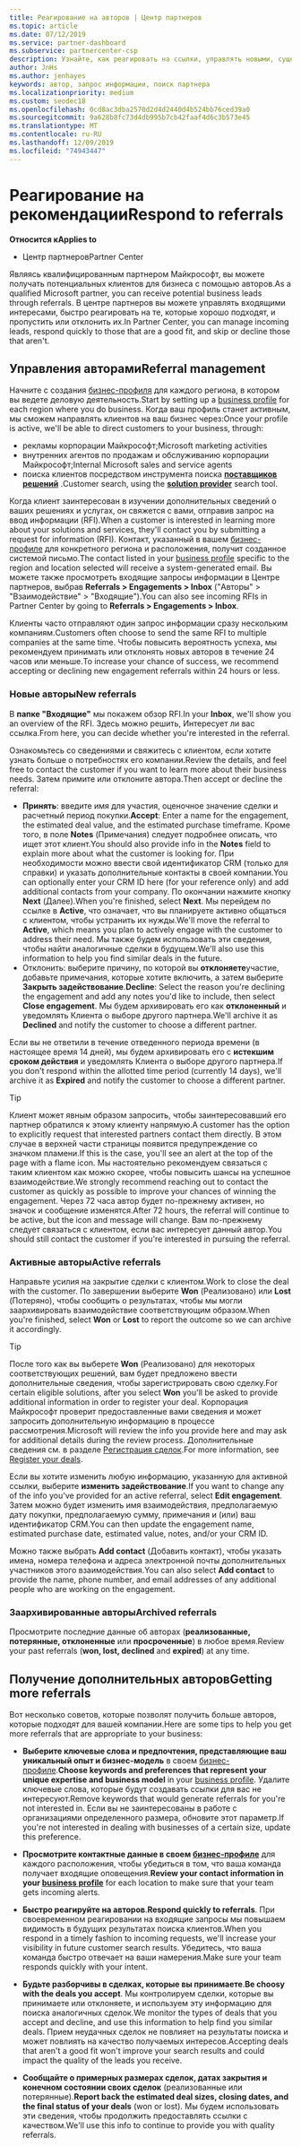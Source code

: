 ```yaml
---
title: Реагирование на авторов | Центр партнеров
ms.topic: article
ms.date: 07/12/2019
ms.service: partner-dashboard
ms.subservice: partnercenter-csp
description: Узнайте, как реагировать на ссылки, управлять новыми, существующими и архивными ссылками, а также получать дополнительные ссылки в будущем.
author: JnHs
ms.author: jenhayes
keywords: автор, запрос информации, поиск партнера
ms.localizationpriority: medium
ms.custom: seodec18
ms.openlocfilehash: 0cd8ac3dba2570d2d4d2440d4b524bb76ced39a0
ms.sourcegitcommit: 9a628b8fc73d4db995b7cb42faaf4d6c3b573e45
ms.translationtype: MT
ms.contentlocale: ru-RU
ms.lasthandoff: 12/09/2019
ms.locfileid: "74943447"
---
```

# <a name="respond-to-referrals"></a><span data-ttu-id="6b844-104">Реагирование на рекомендации</span><span class="sxs-lookup"><span data-stu-id="6b844-104">Respond to referrals</span></span>

<span data-ttu-id="6b844-105">**Относится к**</span><span class="sxs-lookup"><span data-stu-id="6b844-105">**Applies to**</span></span>

-  <span data-ttu-id="6b844-106">Центр партнеров</span><span class="sxs-lookup"><span data-stu-id="6b844-106">Partner Center</span></span>

<span data-ttu-id="6b844-107">Являясь квалифицированным партнером Майкрософт, вы можете получать потенциальных клиентов для бизнеса с помощью авторов.</span><span class="sxs-lookup"><span data-stu-id="6b844-107">As a qualified Microsoft partner, you can receive potential business leads through referrals.</span></span> <span data-ttu-id="6b844-108">В центре партнеров вы можете управлять входящими интересами, быстро реагировать на те, которые хорошо подходят, и пропустить или отклонить их.</span><span class="sxs-lookup"><span data-stu-id="6b844-108">In Partner Center, you can manage incoming leads, respond quickly to those that are a good fit, and skip or decline those that aren't.</span></span> 

## <a name="referral-management"></a><span data-ttu-id="6b844-109">Управления авторами</span><span class="sxs-lookup"><span data-stu-id="6b844-109">Referral management</span></span>

<span data-ttu-id="6b844-110">Начните с создания [бизнес-профиля](create-a-marketing-profile.md) для каждого региона, в котором вы ведете деловую деятельность.</span><span class="sxs-lookup"><span data-stu-id="6b844-110">Start by setting up a [business profile](create-a-marketing-profile.md) for each region where you do business.</span></span> <span data-ttu-id="6b844-111">Когда ваш профиль станет активным, мы сможем направлять клиентов на ваш бизнес через:</span><span class="sxs-lookup"><span data-stu-id="6b844-111">Once your profile is active, we'll be able to direct customers to your business, through:</span></span>

*  <span data-ttu-id="6b844-112">рекламы корпорации Майкрософт;</span><span class="sxs-lookup"><span data-stu-id="6b844-112">Microsoft marketing activities</span></span>
*  <span data-ttu-id="6b844-113">внутренних агентов по продажам и обслуживанию корпорации Майкрософт;</span><span class="sxs-lookup"><span data-stu-id="6b844-113">Internal Microsoft sales and service agents</span></span>
*  <span data-ttu-id="6b844-114">поиска клиентов посредством инструмента поиска **[поставщиков решений](https://www.microsoft.com/solution-providers/home)** .</span><span class="sxs-lookup"><span data-stu-id="6b844-114">Customer search, using the **[solution provider](https://www.microsoft.com/solution-providers/home)** search tool.</span></span>

<span data-ttu-id="6b844-115">Когда клиент заинтересован в изучении дополнительных сведений о ваших решениях и услугах, он свяжется с вами, отправив запрос на ввод информации (RFI).</span><span class="sxs-lookup"><span data-stu-id="6b844-115">When a customer is interested in learning more about your solutions and services, they'll contact you by submitting a request for information (RFI).</span></span> <span data-ttu-id="6b844-116">Контакт, указанный в вашем [бизнес-профиле](create-a-marketing-profile.md) для конкретного региона и расположения, получит созданное системой письмо.</span><span class="sxs-lookup"><span data-stu-id="6b844-116">The contact listed in your [business profile](create-a-marketing-profile.md) specific to the region and location selected will receive a system-generated email.</span></span> <span data-ttu-id="6b844-117">Вы можете также просмотреть входящие запросы информации в Центре партнеров, выбрав **Referrals > Engagements > Inbox** ("Авторы" > "Взаимодействие" > "Входящие").</span><span class="sxs-lookup"><span data-stu-id="6b844-117">You can also see incoming RFIs in Partner Center by going to **Referrals > Engagements > Inbox**.</span></span>

<span data-ttu-id="6b844-118">Клиенты часто отправляют один запрос информации сразу нескольким компаниям.</span><span class="sxs-lookup"><span data-stu-id="6b844-118">Customers often choose to send the same RFI to multiple companies at the same time.</span></span> <span data-ttu-id="6b844-119">Чтобы повысить вероятность успеха, мы рекомендуем принимать или отклонять новых авторов в течение 24 часов или меньше.</span><span class="sxs-lookup"><span data-stu-id="6b844-119">To increase your chance of success, we recommend accepting or declining new engagement referrals within 24 hours or less.</span></span>

### <a name="new-referrals"></a><span data-ttu-id="6b844-120">Новые авторы</span><span class="sxs-lookup"><span data-stu-id="6b844-120">New referrals</span></span>

<span data-ttu-id="6b844-121">В **папке "Входящие"** мы покажем обзор RFI.</span><span class="sxs-lookup"><span data-stu-id="6b844-121">In your **Inbox**, we'll show you an overview of the RFI.</span></span> <span data-ttu-id="6b844-122">Здесь можно решить, Интересует ли вас ссылка.</span><span class="sxs-lookup"><span data-stu-id="6b844-122">From here, you can decide whether you're interested in the referral.</span></span>

<span data-ttu-id="6b844-123">Ознакомьтесь со сведениями и свяжитесь с клиентом, если хотите узнать больше о потребностях его компании.</span><span class="sxs-lookup"><span data-stu-id="6b844-123">Review the details, and feel free to contact the customer if you want to learn more about their business needs.</span></span> <span data-ttu-id="6b844-124">Затем примите или отклоните автора.</span><span class="sxs-lookup"><span data-stu-id="6b844-124">Then accept or decline the referral:</span></span>

*  <span data-ttu-id="6b844-125">**Принять**: введите имя для участия, оценочное значение сделки и расчетный период покупки.</span><span class="sxs-lookup"><span data-stu-id="6b844-125">**Accept**: Enter a name for the engagement, the estimated deal value, and the estimated purchase timeframe.</span></span> <span data-ttu-id="6b844-126">Кроме того, в поле **Notes** (Примечания) следует подробнее описать, что ищет этот клиент.</span><span class="sxs-lookup"><span data-stu-id="6b844-126">You should also provide info in the **Notes** field to explain more about what the customer is looking for.</span></span> <span data-ttu-id="6b844-127">При необходимости можно ввести свой идентификатор CRM (только для справки) и указать дополнительные контакты в своей компании.</span><span class="sxs-lookup"><span data-stu-id="6b844-127">You can optionally enter your CRM ID here (for your reference only) and add additional contacts from your company.</span></span> <span data-ttu-id="6b844-128">По окончании нажмите кнопку **Next** (Далее).</span><span class="sxs-lookup"><span data-stu-id="6b844-128">When you're finished, select **Next**.</span></span> <span data-ttu-id="6b844-129">Мы перейдем по ссылке в **Active**, что означает, что вы планируете активно общаться с клиентом, чтобы устранить их нужды.</span><span class="sxs-lookup"><span data-stu-id="6b844-129">We'll move the referral to **Active**, which means you plan to actively engage with the customer to address their need.</span></span> <span data-ttu-id="6b844-130">Мы также будем использовать эти сведения, чтобы найти аналогичные сделки в будущем.</span><span class="sxs-lookup"><span data-stu-id="6b844-130">We'll also use this information to help you find similar deals in the future.</span></span>
*  <span data-ttu-id="6b844-131">Отклонить: выберите причину, по которой вы **отклоняете**участие, добавьте примечания, которые хотите включить, а затем выберите **Закрыть задействование**.</span><span class="sxs-lookup"><span data-stu-id="6b844-131">**Decline**: Select the reason you're declining the engagement and add any notes you'd like to include, then select **Close engagement**.</span></span> <span data-ttu-id="6b844-132">Мы будем архивировать его как **отклоненный** и уведомлять Клиента о выборе другого партнера.</span><span class="sxs-lookup"><span data-stu-id="6b844-132">We'll archive it as **Declined** and notify the customer to choose a different partner.</span></span>

<span data-ttu-id="6b844-133">Если вы не ответили в течение отведенного периода времени (в настоящее время 14 дней), мы будем архивировать его с **истекшим сроком действия** и уведомлять Клиента о выборе другого партнера.</span><span class="sxs-lookup"><span data-stu-id="6b844-133">If you don't respond within the allotted time period (currently 14 days), we'll archive it as **Expired** and notify the customer to choose a different partner.</span></span>

> [!TIP]
> <span data-ttu-id="6b844-134">Клиент может явным образом запросить, чтобы заинтересовавший его партнер обратился к этому клиенту напрямую.</span><span class="sxs-lookup"><span data-stu-id="6b844-134">A customer has the option to explicitly request that interested partners contact them directly.</span></span> <span data-ttu-id="6b844-135">В этом случае в верхней части страницы появится предупреждение со значком пламени.</span><span class="sxs-lookup"><span data-stu-id="6b844-135">If this is the case, you'll see an alert at the top of the page with a flame icon.</span></span> <span data-ttu-id="6b844-136">Мы настоятельно рекомендуем связаться с таким клиентом как можно скорее, чтобы повысить шансы на успешное взаимодействие.</span><span class="sxs-lookup"><span data-stu-id="6b844-136">We strongly recommend reaching out to contact the customer as quickly as possible to improve your chances of winning the engagement.</span></span> <span data-ttu-id="6b844-137">Через 72 часа автор будет по-прежнему активен, но значок и сообщение изменятся.</span><span class="sxs-lookup"><span data-stu-id="6b844-137">After 72 hours, the referral will continue to be active, but the icon and message will change.</span></span> <span data-ttu-id="6b844-138">Вам по-прежнему следует связаться с клиентом, если вас интересует данный автор.</span><span class="sxs-lookup"><span data-stu-id="6b844-138">You should still contact the customer if you're interested in pursuing the referral.</span></span>

### <a name="active-referrals"></a><span data-ttu-id="6b844-139">Активные авторы</span><span class="sxs-lookup"><span data-stu-id="6b844-139">Active referrals</span></span>

<span data-ttu-id="6b844-140">Направьте усилия на закрытие сделки с клиентом.</span><span class="sxs-lookup"><span data-stu-id="6b844-140">Work to close the deal with the customer.</span></span> <span data-ttu-id="6b844-141">По завершении выберите **Won** (Реализовано) или **Lost** (Потеряно), чтобы сообщить о результатах, чтобы мы могли заархивировать взаимодействие соответствующим образом.</span><span class="sxs-lookup"><span data-stu-id="6b844-141">When you're finished, select **Won** or **Lost** to report the outcome so we can archive it accordingly.</span></span>

> [!TIP]
> <span data-ttu-id="6b844-142">После того как вы выберете **Won** (Реализовано) для некоторых соответствующих решений, вам будет предложено ввести дополнительные сведения, чтобы зарегистрировать свою сделку.</span><span class="sxs-lookup"><span data-stu-id="6b844-142">For certain eligible solutions, after you select **Won** you'll be asked to provide additional information in order to register your deal.</span></span> <span data-ttu-id="6b844-143">Корпорация Майкрософт проверит предоставленные вами сведения и может запросить дополнительную информацию в процессе рассмотрения.</span><span class="sxs-lookup"><span data-stu-id="6b844-143">Microsoft will review the info you provide here and may ask for additional details during the review process.</span></span> <span data-ttu-id="6b844-144">Дополнительные сведения см. в разделе [Регистрация сделок](register-deals.md).</span><span class="sxs-lookup"><span data-stu-id="6b844-144">For more information, see [Register your deals](register-deals.md).</span></span>

<span data-ttu-id="6b844-145">Если вы хотите изменить любую информацию, указанную для активной ссылки, выберите **изменить задействование**.</span><span class="sxs-lookup"><span data-stu-id="6b844-145">If you want to change any of the info you've provided for an active referral, select **Edit engagement**.</span></span> <span data-ttu-id="6b844-146">Затем можно будет изменить имя взаимодействия, предполагаемую дату покупки, предполагаемую сумму, примечания и (или) ваш идентификатор CRM.</span><span class="sxs-lookup"><span data-stu-id="6b844-146">You can then update the engagement name, estimated purchase date, estimated value, notes, and/or your CRM ID.</span></span>

<span data-ttu-id="6b844-147">Можно также выбрать **Add contact** (Добавить контакт), чтобы указать имена, номера телефона и адреса электронной почты дополнительных участников этого взаимодействия.</span><span class="sxs-lookup"><span data-stu-id="6b844-147">You can also select **Add contact** to provide the name, phone number, and email addresses of any additional people who are working on the engagement.</span></span>


### <a name="archived-referrals"></a><span data-ttu-id="6b844-148">Заархивированные авторы</span><span class="sxs-lookup"><span data-stu-id="6b844-148">Archived referrals</span></span>

<span data-ttu-id="6b844-149">Просмотрите последние данные об авторах (**реализованные, потерянные, отклоненные** или **просроченные**) в любое время.</span><span class="sxs-lookup"><span data-stu-id="6b844-149">Review your past referrals (**won, lost, declined** and **expired**) at any time.</span></span> 

## <a name="getting-more-referrals"></a><span data-ttu-id="6b844-150">Получение дополнительных авторов</span><span class="sxs-lookup"><span data-stu-id="6b844-150">Getting more referrals</span></span>

<span data-ttu-id="6b844-151">Вот несколько советов, которые позволят получить больше авторов, которые подходят для вашей компании.</span><span class="sxs-lookup"><span data-stu-id="6b844-151">Here are some tips to help you get more referrals that are appropriate to your business:</span></span>

*  <span data-ttu-id="6b844-152">**Выберите ключевые слова и предпочтения, представляющие ваш уникальный опыт и бизнес-модель** в своем [бизнес-профиле](create-a-marketing-profile.md).</span><span class="sxs-lookup"><span data-stu-id="6b844-152">**Choose keywords and preferences that represent your unique expertise and business model** in your [business profile](create-a-marketing-profile.md).</span></span> <span data-ttu-id="6b844-153">Удалите ключевые слова, которые будут создавать ссылки для вас не интересуют.</span><span class="sxs-lookup"><span data-stu-id="6b844-153">Remove keywords that would generate referrals for you're not interested in.</span></span> <span data-ttu-id="6b844-154">Если вы не заинтересованы в работе с организациями определенного размера, обновите этот параметр.</span><span class="sxs-lookup"><span data-stu-id="6b844-154">If you're not interested in dealing with businesses of a certain size, update this preference.</span></span>

*  <span data-ttu-id="6b844-155">**Просмотрите контактные данные в своем [бизнес-профиле](create-a-marketing-profile.md)** для каждого расположения, чтобы убедиться в том, что ваша команда получает входящие оповещения.</span><span class="sxs-lookup"><span data-stu-id="6b844-155">**Review your contact information in your [business profile](create-a-marketing-profile.md)** for each location to make sure that your team gets incoming alerts.</span></span>

*  <span data-ttu-id="6b844-156">**Быстро реагируйте на авторов**.</span><span class="sxs-lookup"><span data-stu-id="6b844-156">**Respond quickly to referrals**.</span></span> <span data-ttu-id="6b844-157">При своевременном реагировании на входящие запросы мы повышаем видимость в будущих результатах поиска клиентов.</span><span class="sxs-lookup"><span data-stu-id="6b844-157">When you respond in a timely fashion to incoming requests, we'll increase your visibility in future customer search results.</span></span> <span data-ttu-id="6b844-158">Убедитесь, что ваша команда быстро отвечает на ваши намерения.</span><span class="sxs-lookup"><span data-stu-id="6b844-158">Make sure your team responds quickly with your intent.</span></span>

*  <span data-ttu-id="6b844-159">**Будьте разборчивы в сделках, которые вы принимаете**.</span><span class="sxs-lookup"><span data-stu-id="6b844-159">**Be choosy with the deals you accept**.</span></span> <span data-ttu-id="6b844-160">Мы контролируем сделки, которые вы принимаете или отклоняете, и используем эту информацию для поиска аналогичных сделок.</span><span class="sxs-lookup"><span data-stu-id="6b844-160">We monitor the types of deals that you accept and decline, and use this information to help find you similar deals.</span></span> <span data-ttu-id="6b844-161">Прием неудачных сделок не повлияет на результаты поиска и может повлиять на качество получаемых интересов.</span><span class="sxs-lookup"><span data-stu-id="6b844-161">Accepting deals that aren't a good fit won't improve your search results and could impact the quality of the leads you receive.</span></span>

*  <span data-ttu-id="6b844-162">**Сообщайте о примерных размерах сделок, датах закрытия и конечном состоянии своих сделок** (реализованные или потерянные).</span><span class="sxs-lookup"><span data-stu-id="6b844-162">**Report back the estimated deal sizes, closing dates, and the final status of your deals** (won or lost).</span></span> <span data-ttu-id="6b844-163">Мы будем использовать эти сведения, чтобы продолжить предоставлять ссылки с качеством.</span><span class="sxs-lookup"><span data-stu-id="6b844-163">We'll use this info to continue to provide you with quality referrals.</span></span>

